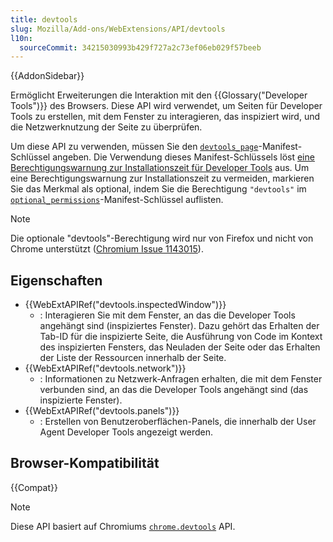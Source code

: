 ```yaml
---
title: devtools
slug: Mozilla/Add-ons/WebExtensions/API/devtools
l10n:
  sourceCommit: 34215030993b429f727a2c73ef06eb029f57beeb
---
```


{{AddonSidebar}}

Ermöglicht Erweiterungen die Interaktion mit den {{Glossary("Developer Tools")}} des Browsers. Diese API wird verwendet, um Seiten für Developer Tools zu erstellen, mit dem Fenster zu interagieren, das inspiziert wird, und die Netzwerknutzung der Seite zu überprüfen.

Um diese API zu verwenden, müssen Sie den [`devtools_page`](/de/docs/Mozilla/Add-ons/WebExtensions/manifest.json/devtools_page)-Manifest-Schlüssel angeben. Die Verwendung dieses Manifest-Schlüssels löst [eine Berechtigungswarnung zur Installationszeit für Developer Tools](https://support.mozilla.org/en-US/kb/permission-request-messages-firefox-extensions#w_extend-developer-tools-to-access-your-data-in-open-tabs) aus. Um eine Berechtigungswarnung zur Installationszeit zu vermeiden, markieren Sie das Merkmal als optional, indem Sie die Berechtigung `"devtools"` im [`optional_permissions`](/de/docs/Mozilla/Add-ons/WebExtensions/manifest.json/optional_permissions)-Manifest-Schlüssel auflisten.

> [!NOTE]
> Die optionale "devtools"-Berechtigung wird nur von Firefox und nicht von Chrome unterstützt ([Chromium Issue 1143015](https://crbug.com/1143015)).

## Eigenschaften

- {{WebExtAPIRef("devtools.inspectedWindow")}}
  - : Interagieren Sie mit dem Fenster, an das die Developer Tools angehängt sind (inspiziertes Fenster). Dazu gehört das Erhalten der Tab-ID für die inspizierte Seite, die Ausführung von Code im Kontext des inspizierten Fensters, das Neuladen der Seite oder das Erhalten der Liste der Ressourcen innerhalb der Seite.
- {{WebExtAPIRef("devtools.network")}}
  - : Informationen zu Netzwerk-Anfragen erhalten, die mit dem Fenster verbunden sind, an das die Developer Tools angehängt sind (das inspizierte Fenster).
- {{WebExtAPIRef("devtools.panels")}}
  - : Erstellen von Benutzeroberflächen-Panels, die innerhalb der User Agent Developer Tools angezeigt werden.

## Browser-Kompatibilität

{{Compat}}

> [!NOTE]
> Diese API basiert auf Chromiums [`chrome.devtools`](https://developer.chrome.com/docs/extensions/mv2/devtools/) API.
